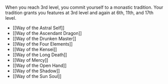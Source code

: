 When you reach 3rd level, you commit yourself to a monastic tradition. Your tradition grants you features at 3rd level and again at 6th, 11th, and 17th level.
- [[Way of the Astral Self]]
- [[Way of the Ascendant Dragon]]
- [[Way of the Drunken Master]]
- [[Way of the Four Elements]]
- [[Way of the Kensei]]
- [[Way of the Long Death]]
- [[Way of Mercy]]
- [[Way of the Open Hand]]
- [[Way of the Shadow]]
- [[Way of the Sun Soul]]